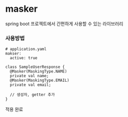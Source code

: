 # masker
spring boot 프로젝트에서 간편하게 사용할 수 있는 라이브러리


### 사용방법

```
# application.yaml
makser:
  active: true
```

```
class SampleUserResponse {
  @Masker(MaskingType.NAME)
  private val name;
  @Masker(MaskingType.EMAIL)
  private val email;

  // 생성자, getter 추가
}
```

적용 완료

